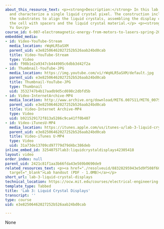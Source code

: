 ```yaml
---
about_this_resource_text: <p><strong>Description:</strong> In this lab, we will construct
  and characterize a single liquid crystal pixel. The construction includes grooving
  the substrates to align the liquid crystals, assembling the display cell, and filling
  the cell with spacers and the liquid crystal material.</p> <p><strong>Speaker:</strong>
  Yu Gu</p>
course_id: 6-007-electromagnetic-energy-from-motors-to-lasers-spring-2011
embedded_media:
- id: Video-YouTube-Stream
  media_location: rWqHLR5aSXM
  parent_uid: e3e82506462027252b526aab24bd0cab
  title: Video-YouTube-Stream
  type: Video
  uid: f98b1e2a9347cb444905c6dbb3d42f2a
- id: Thumbnail-YouTube-JPG
  media_location: https://img.youtube.com/vi/rWqHLR5aSXM/default.jpg
  parent_uid: e3e82506462027252b526aab24bd0cab
  title: Thumbnail-YouTube-JPG
  type: Thumbnail
  uid: 3532747b4b17aadb9d5cd698c2dbfd5b
- id: Video-InternetArchive-MP4
  media_location: http://www.archive.org/download/MIT6.007S11/MIT6_007S11_lab03_300k.mp4
  parent_uid: e3e82506462027252b526aab24bd0cab
  title: Video-Internet Archive-MP4
  type: Video
  uid: b921529172f813a5286c9ca41ff0b407
- id: Video-iTunesU-MP4
  media_location: https://itunes.apple.com/us/itunes-u/lab-3-liquid-crystal-displays/id597566166?i=130975610
  parent_uid: e3e82506462027252b526aab24bd0cab
  title: Video-iTunes U-MP4
  type: Video
  uid: 31a73de13709cd97779d79d4bc386deb
inline_embed_id: 32540757lab3:liquidcrystaldisplays42305418
layout: video
order_index: null
parent_uid: 2421c81f1aa3b66fda43e569b0690de9
related_resources_text: <p><a href="./resolveuid/88328295943e5d9f508f6000be6999bb"
  target="_blank">Lab handout (PDF - 1.0MB)</a></p>
short_url: lab-3-liquid-crystal-displays
technical_location: https://ocw.mit.edu/courses/electrical-engineering-and-computer-science/6-007-electromagnetic-energy-from-motors-to-lasers-spring-2011/lab-videos/lab-3-liquid-crystal-displays
template_type: Tabbed
title: 'Lab 3: Liquid Crystal Displays'
transcript: ''
type: course
uid: e3e82506462027252b526aab24bd0cab

---
```

None